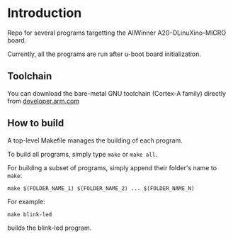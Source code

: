 # Introduction
Repo for several programs targetting the AllWinner A20-OLinuXino-MICRO board.

Currently, all the programs are run after u-boot board initialization.

## Toolchain
You can download the bare-metal GNU toolchain (Cortex-A family) directly from
[developer.arm.com](https://developer.arm.com/tools-and-software/open-source-software/developer-tools/gnu-toolchain/gnu-a/downloads)

## How to build
A top-level Makefile manages the building of each program.

To build all programs, simply type `make` or `make all`.

For building a subset of programs, simply append their folder's name to `make`:

```make $(FOLDER_NAME_1) $(FOLDER_NAME_2) ... $(FOLDER_NAME_N)```

For example:

```make blink-led```

builds the blink-led program.

